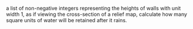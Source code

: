 a list of non-negative integers representing the heights of walls with unit width 1, as if viewing the cross-section of a relief map, calculate how many square units of water will be retained after it rains.
